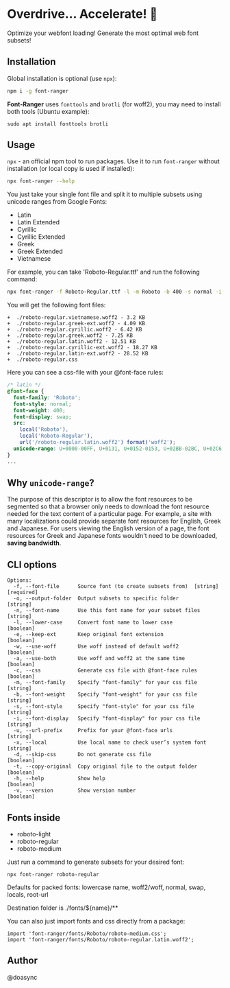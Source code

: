 Overdrive… Accelerate! 🚀
======================

Optimize your webfont loading! Generate the most optimal web font subsets!

Installation
------------
Global installation is optional (use `npx`):
```bash
npm i -g font-ranger
```

**Font-Ranger** uses `fonttools` and `brotli` (for woff2), you may need to install both tools (Ubuntu example):
```
sudo apt install fonttools brotli
```

Usage
-----

`npx` - an official npm tool to run packages. Use it to run `font-ranger` without installation (or local copy is used if installed):

```bash
npx font-ranger --help
```

You just take your single font file and split it to multiple subsets using unicode ranges from Google Fonts:
- Latin
- Latin Extended
- Cyrillic
- Cyrillic Extended
- Greek
- Greek Extended
- Vietnamese

For example, you can take 'Roboto-Regular.ttf' and run the following command:
```bash
npx font-ranger -f Roboto-Regular.ttf -l -m Roboto -b 400 -s normal -i swap -x Roboto -x Roboto-Regular

```

You will get the following font files:
```
+  ./roboto-regular.vietnamese.woff2 - 3.2 KB
+  ./roboto-regular.greek-ext.woff2 - 4.09 KB
+  ./roboto-regular.cyrillic.woff2 - 6.42 KB
+  ./roboto-regular.greek.woff2 - 7.25 KB
+  ./roboto-regular.latin.woff2 - 12.51 KB
+  ./roboto-regular.cyrillic-ext.woff2 - 18.27 KB
+  ./roboto-regular.latin-ext.woff2 - 28.52 KB
+  ./roboto-regular.css
```

Here you can see a css-file with your @font-face rules:

```css
/* latin */
@font-face {
  font-family: 'Roboto';
  font-style: normal;
  font-weight: 400;
  font-display: swap;
  src:
    local('Roboto'),
    local('Roboto-Regular'),
    url('/roboto-regular.latin.woff2') format('woff2');
  unicode-range: U+0000-00FF, U+0131, U+0152-0153, U+02BB-02BC, U+02C6, U+02DA, U+02DC, U+2000-206F, U+2074, U+20AC, U+2122, U+2191, U+2193, U+2212, U+2215, U+FEFF, U+FFFD;
}
...
```

Why `unicode-range`?
--------------------

The purpose of this descriptor is to allow the font resources to be segmented so that a browser only needs to download the font resource needed for the text content of a particular page. For example, a site with many localizations could provide separate font resources for English, Greek and Japanese. For users viewing the English version of a page, the font resources for Greek and Japanese fonts wouldn't need to be downloaded, **saving bandwidth**.

CLI options
-----------

```
Options:
  -f, --font-file      Source font (to create subsets from)  [string] [required]
  -o, --output-folder  Output subsets to specific folder                [string]
  -n, --font-name      Use this font name for your subset files         [string]
  -l, --lower-case     Convert font name to lower case                 [boolean]
  -e, --keep-ext       Keep original font extension                    [boolean]
  -w, --use-woff       Use woff instead of default woff2               [boolean]
  -a, --use-both       Use woff and woff2 at the same time             [boolean]
  -c, --css            Generate css file with @font-face rules         [boolean]
  -m, --font-family    Specify "font-family" for your css file          [string]
  -b, --font-weight    Specify "font-weight" for your css file          [string]
  -s, --font-style     Specify "font-style" for your css file           [string]
  -i, --font-display   Specify "font-display" for your css file         [string]
  -u, --url-prefix     Prefix for your @font-face urls                  [string]
  -x, --local          Use local name to check user’s system font       [string]
  -d, --skip-css       Do not generate css file                        [boolean]
  -t, --copy-original  Copy original file to the output folder         [boolean]
  -h, --help           Show help                                       [boolean]
  -v, --version        Show version number                             [boolean]
```

Fonts inside
------------

- roboto-light
- roboto-regular
- roboto-medium

Just run a command to generate subsets for your desired font:
```
npx font-ranger roboto-regular
```

Defaults for packed fonts: lowercase name, woff2/woff, normal, swap, locals, root-url

Destination folder is ./fonts/${name}/**

You can also just import fonts and css directly from a package:

```
import 'font-ranger/fonts/Roboto/roboto-medium.css';
import 'font-ranger/fonts/Roboto/roboto-regular.latin.woff2';
```

Author
------
@doasync
